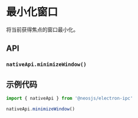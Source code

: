 # 最小化窗口

将当前获得焦点的窗口最小化。

## API
### `nativeApi.minimizeWindow()`
### 

## 示例代码
```js
import { nativeApi } from '@neosjs/electron-ipc'

nativeApi.minimizeWindow()
```
